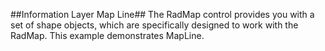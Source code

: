 ##Information Layer Map Line##
The RadMap control provides you with a set of shape objects, which are specifically designed to work with the RadMap. This example demonstrates MapLine.